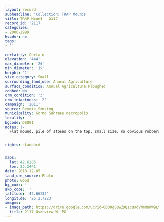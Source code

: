 ```yaml
---
layout: record
subheadline: 'Collection: TRAP Mounds'
title: TRAP Mound - 2117
record_id: '2117'
categories:
- 2000-2999
header: no
tags:
- ''

certainty: Certain
elevation: '444'
max_diameter: '20'
min_diameter: '15'
height: '1'
size_category: Small
surrounding_land_use: Annual Agriculture
surface_condition: Annual Agriculture|Ploughed
robbed: No
crm_condition: '2'
crm_intactness: '2'
campaign: '2011'
source: Remote Sensing
municipality: Gorno Sahrane necropolis
locality: ''
bgcode: DS001
notes: |-
  Flat mound, pile of stones on the top, small size, no obvious robbers' trenchs.


rights: standard


maps:
  lat: 42.6285
  lon: 25.2442
date: 2018-12-05
land_use_source: Photo
photo: Good
bg_code: ''
akb_code: ''
latitude: '42.66232'
longitude: '25.217223'
images:
- image_path: https://drive.google.com/uc?id=0B3Rg88wZDQscQXdVMmNUWW9LVE0
  title: 2117_Overview_W.JPG
---
```

